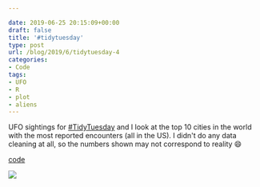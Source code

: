 ```yaml
---

date: 2019-06-25 20:15:09+00:00
draft: false
title: '#tidytuesday'
type: post
url: /blog/2019/6/tidytuesday-4
categories:
- Code
tags:
- UFO
- R
- plot
- aliens
---
```


UFO sightings for [#TidyTuesday](https://twitter.com/hashtag/TidyTuesday?src=hash) and I look at the top 10 cities in the world with the most reported encounters (all in the US). I didn't do any data cleaning at all, so the numbers shown may not correspond to reality 😄

[code](https://github.com/gkaramanis/tidytuesday/tree/master/week-26)

  
  




  
![](/images/2019-06-25-20196tidytuesday-4/ufo.png)

  


